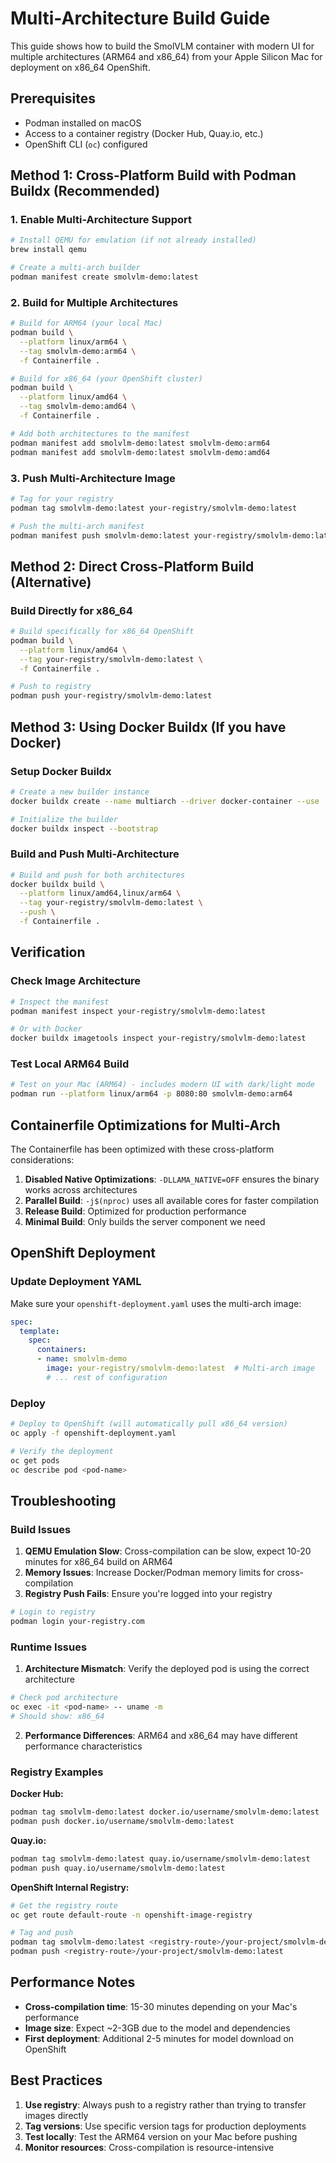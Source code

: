 # Multi-Architecture Build Guide

This guide shows how to build the SmolVLM container with modern UI for multiple architectures (ARM64 and x86_64) from your Apple Silicon Mac for deployment on x86_64 OpenShift.

## Prerequisites

- Podman installed on macOS
- Access to a container registry (Docker Hub, Quay.io, etc.)
- OpenShift CLI (`oc`) configured

## Method 1: Cross-Platform Build with Podman Buildx (Recommended)

### 1. Enable Multi-Architecture Support

```bash
# Install QEMU for emulation (if not already installed)
brew install qemu

# Create a multi-arch builder
podman manifest create smolvlm-demo:latest
```

### 2. Build for Multiple Architectures

```bash
# Build for ARM64 (your local Mac)
podman build \
  --platform linux/arm64 \
  --tag smolvlm-demo:arm64 \
  -f Containerfile .

# Build for x86_64 (your OpenShift cluster)
podman build \
  --platform linux/amd64 \
  --tag smolvlm-demo:amd64 \
  -f Containerfile .

# Add both architectures to the manifest
podman manifest add smolvlm-demo:latest smolvlm-demo:arm64
podman manifest add smolvlm-demo:latest smolvlm-demo:amd64
```

### 3. Push Multi-Architecture Image

```bash
# Tag for your registry
podman tag smolvlm-demo:latest your-registry/smolvlm-demo:latest

# Push the multi-arch manifest
podman manifest push smolvlm-demo:latest your-registry/smolvlm-demo:latest
```

## Method 2: Direct Cross-Platform Build (Alternative)

### Build Directly for x86_64

```bash
# Build specifically for x86_64 OpenShift
podman build \
  --platform linux/amd64 \
  --tag your-registry/smolvlm-demo:latest \
  -f Containerfile .

# Push to registry
podman push your-registry/smolvlm-demo:latest
```

## Method 3: Using Docker Buildx (If you have Docker)

### Setup Docker Buildx

```bash
# Create a new builder instance
docker buildx create --name multiarch --driver docker-container --use

# Initialize the builder
docker buildx inspect --bootstrap
```

### Build and Push Multi-Architecture

```bash
# Build and push for both architectures
docker buildx build \
  --platform linux/amd64,linux/arm64 \
  --tag your-registry/smolvlm-demo:latest \
  --push \
  -f Containerfile .
```

## Verification

### Check Image Architecture

```bash
# Inspect the manifest
podman manifest inspect your-registry/smolvlm-demo:latest

# Or with Docker
docker buildx imagetools inspect your-registry/smolvlm-demo:latest
```

### Test Local ARM64 Build

```bash
# Test on your Mac (ARM64) - includes modern UI with dark/light mode
podman run --platform linux/arm64 -p 8080:80 smolvlm-demo:arm64
```

## Containerfile Optimizations for Multi-Arch

The Containerfile has been optimized with these cross-platform considerations:

1. **Disabled Native Optimizations**: `-DLLAMA_NATIVE=OFF` ensures the binary works across architectures
2. **Parallel Build**: `-j$(nproc)` uses all available cores for faster compilation
3. **Release Build**: Optimized for production performance
4. **Minimal Build**: Only builds the server component we need

## OpenShift Deployment

### Update Deployment YAML

Make sure your `openshift-deployment.yaml` uses the multi-arch image:

```yaml
spec:
  template:
    spec:
      containers:
      - name: smolvlm-demo
        image: your-registry/smolvlm-demo:latest  # Multi-arch image
        # ... rest of configuration
```

### Deploy

```bash
# Deploy to OpenShift (will automatically pull x86_64 version)
oc apply -f openshift-deployment.yaml

# Verify the deployment
oc get pods
oc describe pod <pod-name>
```

## Troubleshooting

### Build Issues

1. **QEMU Emulation Slow**: Cross-compilation can be slow, expect 10-20 minutes for x86_64 build on ARM64
2. **Memory Issues**: Increase Docker/Podman memory limits for cross-compilation
3. **Registry Push Fails**: Ensure you're logged into your registry

```bash
# Login to registry
podman login your-registry.com
```

### Runtime Issues

1. **Architecture Mismatch**: Verify the deployed pod is using the correct architecture

```bash
# Check pod architecture
oc exec -it <pod-name> -- uname -m
# Should show: x86_64
```

2. **Performance Differences**: ARM64 and x86_64 may have different performance characteristics

### Registry Examples

**Docker Hub:**
```bash
podman tag smolvlm-demo:latest docker.io/username/smolvlm-demo:latest
podman push docker.io/username/smolvlm-demo:latest
```

**Quay.io:**
```bash
podman tag smolvlm-demo:latest quay.io/username/smolvlm-demo:latest
podman push quay.io/username/smolvlm-demo:latest
```

**OpenShift Internal Registry:**
```bash
# Get the registry route
oc get route default-route -n openshift-image-registry

# Tag and push
podman tag smolvlm-demo:latest <registry-route>/your-project/smolvlm-demo:latest
podman push <registry-route>/your-project/smolvlm-demo:latest
```

## Performance Notes

- **Cross-compilation time**: 15-30 minutes depending on your Mac's performance
- **Image size**: Expect ~2-3GB due to the model and dependencies
- **First deployment**: Additional 2-5 minutes for model download on OpenShift

## Best Practices

1. **Use registry**: Always push to a registry rather than trying to transfer images directly
2. **Tag versions**: Use specific version tags for production deployments
3. **Test locally**: Test the ARM64 version on your Mac before pushing
4. **Monitor resources**: Cross-compilation is resource-intensive
